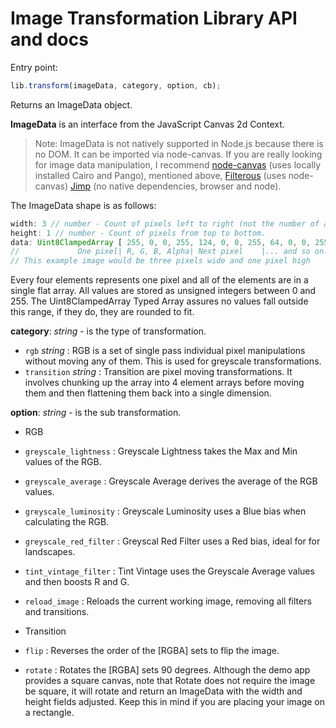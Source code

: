 # Image Transformation Library API and docs

Entry point:
```js
lib.transform(imageData, category, option, cb);
```

Returns an ImageData object.

**ImageData** is an interface from the JavaScript Canvas 2d Context.

> Note: ImageData is not natively supported in Node.js because there is no DOM. It can be imported via node-canvas. If you are really looking for image data manipulation, I recommend [node-canvas](https://github.com/Automattic/node-canvas) (uses locally installed Cairo and Pango), mentioned above, [Filterous](https://github.com/girliemac/filterous-2) (uses node-canvas) [Jimp](https://github.com/oliver-moran/jimp) (no native dependencies, browser and node).

The ImageData shape is as follows:

```js
width: 3 // number - Count of pixels left to right (not the number of array elements).
height: 1 // number - Count of pixels from top to bottom.
data: Uint8ClampedArray [ 255, 0, 0, 255, 124, 0, 0, 255, 64, 0, 0, 255 ]
//             One pixel| R, G, B, Alpha| Next pixel    |... and so on.
// This example image would be three pixels wide and one pixel high
```
Every four elements represents one pixel and all of the elements are in a single flat array. All values are stored as unsigned integers between 0 and 255. The Uint8ClampedArray Typed Array assures no values fall outside this range, if they do, they are rounded to fit.

**category**: *string* - is the type of transformation.

* ```rgb``` *string* : RGB is a set of single pass individual pixel manipulations without moving any of them. This is used for greyscale transformations.
* ```transition``` *string* : Transition are pixel moving transformations. It involves chunking up the array into 4 element arrays before moving them and then flattening them back into a single dimension.

**option**: *string* - is the sub transformation.
* RGB
 * ```greyscale_lightness``` : Greyscale Lightness takes the Max and Min values of the RGB.
 * ```greyscale_average``` : Greyscale Average derives the average of the RGB values.
 * ```greyscale_luminosity``` : Greyscale Luminosity uses a Blue bias when calculating the RGB.
 * ```greyscale_red_filter``` : Greyscal Red Filter uses a Red bias, ideal for for landscapes.
 * ```tint_vintage_filter``` : Tint Vintage uses the Greyscale Average values and then boosts R and G.  
 * ```reload_image``` : Reloads the current working image, removing all filters and transitions.


* Transition
 * ```flip``` : Reverses the order of the [RGBA] sets to flip the image.
 * ```rotate``` : Rotates the [RGBA] sets 90 degrees. Although the demo app provides a square canvas, note that Rotate does not require the image be square, it will rotate and return an ImageData with the width and height fields adjusted. Keep this in mind if you are placing your image on a rectangle.
